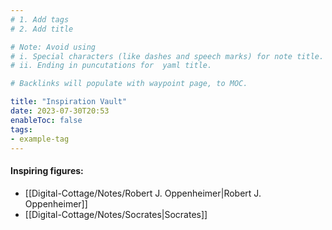 ```yaml
---
# 1. Add tags
# 2. Add title

# Note: Avoid using 
# i. Special characters (like dashes and speech marks) for note title. 
# ii. Ending in puncutations for  yaml title.  

# Backlinks will populate with waypoint page, to MOC. 

title: "Inspiration Vault"
date: 2023-07-30T20:53
enableToc: false
tags:
- example-tag
---
```


#### Inspiring figures:
- [[Digital-Cottage/Notes/Robert J. Oppenheimer|Robert J. Oppenheimer]]
- [[Digital-Cottage/Notes/Socrates|Socrates]]



